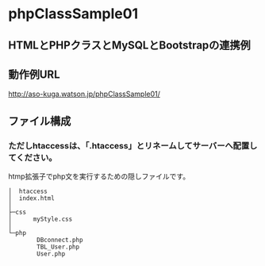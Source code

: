 # phpClassSample01
## HTMLとPHPクラスとMySQLとBootstrapの連携例

## 動作例URL
http://aso-kuga.watson.jp/phpClassSample01/

## ファイル構成
### ただしhtaccessは、「.htaccess」とリネームしてサーバーへ配置してください。
htmp拡張子でphp文を実行するための隠しファイルです。

```
│  htaccess
│  index.html
│  
├─css
│      myStyle.css
│      
└─php
        DBconnect.php
        TBL_User.php
        User.php
```

